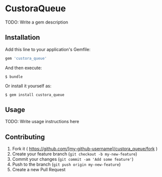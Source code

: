 # CustoraQueue

TODO: Write a gem description

## Installation

Add this line to your application's Gemfile:

```ruby
gem 'custora_queue'
```

And then execute:

    $ bundle

Or install it yourself as:

    $ gem install custora_queue

## Usage

TODO: Write usage instructions here

## Contributing

1. Fork it ( https://github.com/[my-github-username]/custora_queue/fork )
2. Create your feature branch (`git checkout -b my-new-feature`)
3. Commit your changes (`git commit -am 'Add some feature'`)
4. Push to the branch (`git push origin my-new-feature`)
5. Create a new Pull Request
